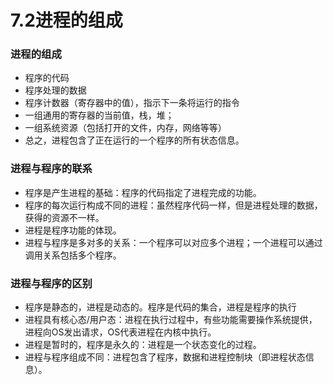 # 7.2进程的组成

### 进程的组成

* 程序的代码
* 程序处理的数据
* 程序计数器（寄存器中的值），指示下一条将运行的指令
* 一组通用的寄存器的当前值，栈，堆；
* 一组系统资源（包括打开的文件，内存，网络等等）
* 总之，进程包含了正在运行的一个程序的所有状态信息。

### 进程与程序的联系

* 程序是产生进程的基础：程序的代码指定了进程完成的功能。
* 程序的每次运行构成不同的进程：虽然程序代码一样，但是进程处理的数据，获得的资源不一样。
* 进程是程序功能的体现。
* 进程与程序是多对多的关系：一个程序可以对应多个进程；一个进程可以通过调用关系包括多个程序。

### 进程与程序的区别

* 程序是静态的，进程是动态的。程序是代码的集合，进程是程序的执行
* 进程具有核心态/用户态：进程在执行过程中，有些功能需要操作系统提供，进程向OS发出请求，OS代表进程在内核中执行。
* 进程是暂时的，程序是永久的：进程是一个状态变化的过程。
* 进程与程序组成不同：进程包含了程序，数据和进程控制块（即进程状态信息）。
